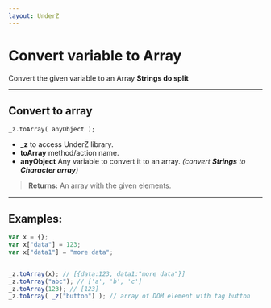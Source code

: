 ```yaml
---
layout: UnderZ
---
```

# Convert variable to Array
Convert the given variable to an Array **Strings do split**

***

## Convert to array
`_z.toArray( anyObject );`

* **_z** to access UnderZ library.
* **toArray** method/action name.
* **anyObject** Any variable to convert it to an array. _(convert **Strings** to **Character array**)_

> **Returns:** An array with the given elements.

***

## Examples: 

```js
var x = {};
var x["data"] = 123;
var x["data1"] = "more data"; 


_z.toArray(x); // [{data:123, data1:"more data"}]
_z.toArray("abc"); // ['a', 'b', 'c']
_z.toArray(123); // [123]
_z.toArray( _z("button") ); // array of DOM element with tag button


```
